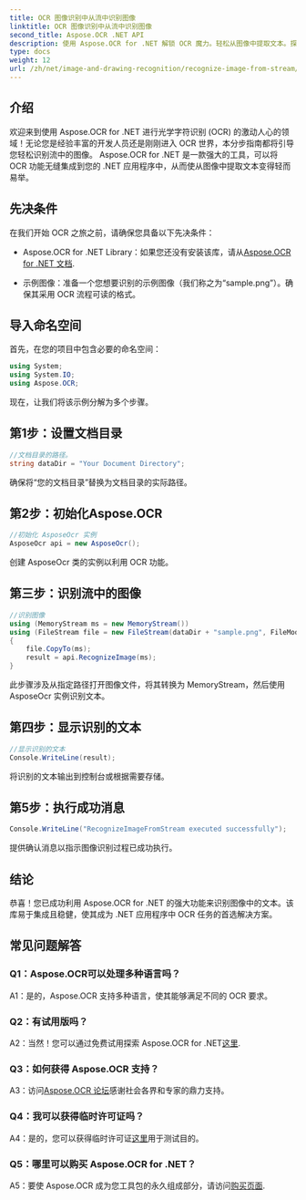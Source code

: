 ```yaml
---
title: OCR 图像识别中从流中识别图像
linktitle: OCR 图像识别中从流中识别图像
second_title: Aspose.OCR .NET API
description: 使用 Aspose.OCR for .NET 解锁 OCR 魔力。轻松从图像中提取文本。探索教程以获取分步指导。
type: docs
weight: 12
url: /zh/net/image-and-drawing-recognition/recognize-image-from-stream/
---
```

## 介绍

欢迎来到使用 Aspose.OCR for .NET 进行光学字符识别 (OCR) 的激动人心的领域！无论您是经验丰富的开发人员还是刚刚进入 OCR 世界，本分步指南都将引导您轻松识别流中的图像。 Aspose.OCR for .NET 是一款强大的工具，可以将 OCR 功能无缝集成到您的 .NET 应用程序中，从而使从图像中提取文本变得轻而易举。

## 先决条件

在我们开始 OCR 之旅之前，请确保您具备以下先决条件：

-  Aspose.OCR for .NET Library：如果您还没有安装该库，请从[Aspose.OCR for .NET 文档](https://reference.aspose.com/ocr/net/).

- 示例图像：准备一个您想要识别的示例图像（我们称之为“sample.png”）。确保其采用 OCR 流程可读的格式。

## 导入命名空间

首先，在您的项目中包含必要的命名空间：

```csharp
using System;
using System.IO;
using Aspose.OCR;
```

现在，让我们将该示例分解为多个步骤。

## 第1步：设置文档目录

```csharp
//文档目录的路径。
string dataDir = "Your Document Directory";
```

确保将“您的文档目录”替换为文档目录的实际路径。

## 第2步：初始化Aspose.OCR

```csharp
//初始化 AsposeOcr 实例
AsposeOcr api = new AsposeOcr();
```

创建 AsposeOcr 类的实例以利用 OCR 功能。

## 第三步：识别流中的图像

```csharp
//识别图像
using (MemoryStream ms = new MemoryStream())
using (FileStream file = new FileStream(dataDir + "sample.png", FileMode.Open, FileAccess.Read))
{
    file.CopyTo(ms);
    result = api.RecognizeImage(ms);
}
```

此步骤涉及从指定路径打开图像文件，将其转换为 MemoryStream，然后使用 AsposeOcr 实例识别文本。

## 第四步：显示识别的文本

```csharp
//显示识别的文本
Console.WriteLine(result);
```

将识别的文本输出到控制台或根据需要存储。

## 第5步：执行成功消息

```csharp
Console.WriteLine("RecognizeImageFromStream executed successfully");
```

提供确认消息以指示图像识别过程已成功执行。

## 结论

恭喜！您已成功利用 Aspose.OCR for .NET 的强大功能来识别图像中的文本。该库易于集成且稳健，使其成为 .NET 应用程序中 OCR 任务的首选解决方案。

## 常见问题解答

### Q1：Aspose.OCR可以处理多种语言吗？

A1：是的，Aspose.OCR 支持多种语言，使其能够满足不同的 OCR 要求。

### Q2：有试用版吗？

 A2：当然！您可以通过免费试用探索 Aspose.OCR for .NET[这里](https://releases.aspose.com/).

### Q3：如何获得 Aspose.OCR 支持？

 A3：访问[Aspose.OCR 论坛](https://forum.aspose.com/c/ocr/16)感谢社会各界和专家的鼎力支持。

### Q4：我可以获得临时许可证吗？

 A4：是的，您可以获得临时许可证[这里](https://purchase.aspose.com/temporary-license/)用于测试目的。

### Q5：哪里可以购买 Aspose.OCR for .NET？

 A5：要使 Aspose.OCR 成为您工具包的永久组成部分，请访问[购买页面](https://purchase.aspose.com/buy).